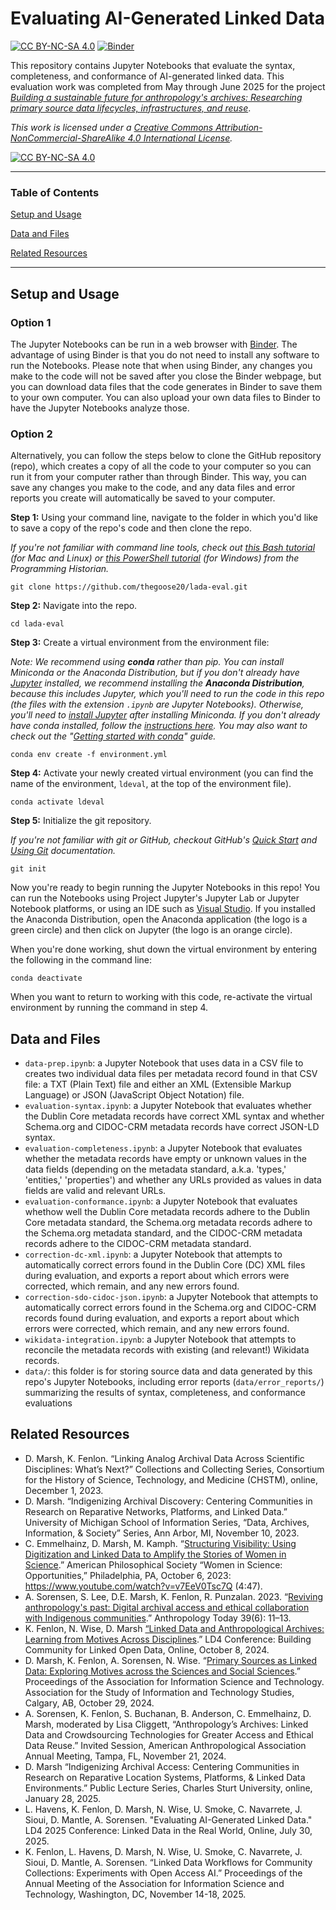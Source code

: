 # Evaluating AI-Generated Linked Data

[![CC BY-NC-SA 4.0][cc-by-nc-sa-shield]][cc-by-nc-sa] [![Binder](https://mybinder.org/badge_logo.svg)](https://mybinder.org/v2/git/https%3A%2F%2Fgithub.com%2Fthegoose20%2Flada-eval/main)

This repository contains Jupyter Notebooks that evaluate the syntax, completeness, and conformance of AI-generated linked data.  This evaluation work was completed from May through June 2025 for the project *[Building a sustainable future for anthropology's archives: Researching primary source data lifecycles, infrastructures, and reuse](https://ischool.umd.edu/projects/building-a-sustainable-future-for-anthropologys-archives-researching-primary-source-data-lifecycles-infrastructures-and-reuse/)*.

*This work is licensed under a [Creative Commons Attribution-NonCommercial-ShareAlike 4.0 International License][cc-by-nc-sa].*

[![CC BY-NC-SA 4.0][cc-by-nc-sa-image]][cc-by-nc-sa]

[cc-by-nc-sa]: http://creativecommons.org/licenses/by-nc-sa/4.0/
[cc-by-nc-sa-image]: https://licensebuttons.net/l/by-nc-sa/4.0/88x31.png
[cc-by-nc-sa-shield]: https://img.shields.io/badge/License-CC%20BY--NC--SA%204.0-lightgrey.svg

***
### Table of Contents

[Setup and Usage](#setup-and-usage)

[Data and Files](#data-and-files)

[Related Resources](#related-resources)

***

## Setup and Usage

### Option 1

The Jupyter Notebooks can be run in a web browser with [Binder](https://mybinder.org/v2/git/https%3A%2F%2Fgithub.com%2Fthegoose20%2Flada-eval/main).  The advantage of using Binder is that you do not need to install any software to run the Notebooks.  Please note that when using Binder, any changes you make to the code will not be saved after you close the Binder webpage, but you can download data files that the code generates in Binder to save them to your own computer.  You can also upload your own data files to Binder to have the Jupyter Notebooks analyze those.

### Option 2
Alternatively, you can follow the steps below to clone the GitHub repository (repo), which creates a copy of all the code to your computer so you can run it from your computer rather than through Binder.  This way, you can save any changes you make to the code, and any data files and error reports you create will automatically be saved to your computer.

**Step 1:** Using your command line, navigate to the folder in which you'd like to save a copy of the repo's code and then clone the repo.

*If you're not familiar with command line tools, check out [this Bash tutorial](https://programminghistorian.org/en/lessons/intro-to-bash) (for Mac and Linux) or [this PowerShell tutorial](https://programminghistorian.org/en/lessons/intro-to-powershell) (for Windows) from the Programming Historian.*

```
git clone https://github.com/thegoose20/lada-eval.git
```

**Step 2:** Navigate into the repo.

```
cd lada-eval
```

**Step 3:** Create a virtual environment from the environment file:

*Note: We recommend using **conda** rather than pip.  You can install Miniconda or the Anaconda Distribution, but if you don't already have [Jupyter](https://jupyter.org/) installed, we recommend installing the **Anaconda Distribution**, because this includes Jupyter, which you'll need to run the code in this repo (the files with the extension `.ipynb` are Jupyter Notebooks).  Otherwise, you'll need to [install Jupyter](https://anaconda.org/anaconda/jupyter) after installing Miniconda.  If you don't already have conda installed, follow the [instructions here](https://docs.conda.io/projects/conda/en/latest/user-guide/install/index.html).  You may also want to check out the "[Getting started with conda](https://docs.conda.io/projects/conda/en/stable/user-guide/getting-started.html)" guide.*

```
conda env create -f environment.yml
```

**Step 4:** Activate your newly created virtual environment (you can find the name of the environment, `ldeval`, at the top of the environment file).
```
conda activate ldeval
```

**Step 5:** Initialize the git repository.  

*If you're not familiar with git or GitHub, checkout GitHub's [Quick Start](https://docs.github.com/en/get-started/start-your-journey) and [Using Git](https://docs.github.com/en/get-started/using-git) documentation.*
```
git init
```

Now you're ready to begin running the Jupyter Notebooks in this repo!  You can run the Notebooks using Project Jupyter's Jupyter Lab or Jupyter Notebook platforms, or using an IDE such as [Visual Studio](https://code.visualstudio.com/docs/datascience/jupyter-notebooks).  If you installed the Anaconda Distribution, open the Anaconda application (the logo is a green circle) and then click on Jupyter (the logo is an orange circle).  

When you're done working, shut down the virtual environment by entering the following in the command line:
```
conda deactivate
```

When you want to return to working with this code, re-activate the virtual environment by running the command in step 4.


## Data and Files
* `data-prep.ipynb`: a Jupyter Notebook that uses data in a CSV file to creates two individual data files per metadata record found in that CSV file: a TXT (Plain Text) file and either an XML (Extensible Markup Language) or JSON (JavaScript Object Notation) file.
* `evaluation-syntax.ipynb`: a Jupyter Notebook that evaluates whether the Dublin Core metadata records have correct XML syntax and whether Schema.org and CIDOC-CRM metadata records have correct JSON-LD syntax.
* `evaluation-completeness.ipynb`: a Jupyter Notebook that evaluates whether the metadata records have empty or unknown values in the data fields (depending on the metadata standard, a.k.a. 'types,' 'entities,' 'properties') and whether any URLs provided as values in data fields are valid and relevant URLs.
* `evaluation-conformance.ipynb`: a Jupyter Notebook that evaluates whethow well the Dublin Core metadata records adhere to the Dublin Core metadata standard, the Schema.org metadata records adhere to the Schema.org metadata standard, and the CIDOC-CRM metadata records adhere to the CIDOC-CRM metadata standard.
* `correction-dc-xml.ipynb`: a Jupyter Notebook that attempts to automatically correct errors found in the Dublin Core (DC) XML files during evaluation, and exports a report about which errors were corrected, which remain, and any new errors found.
* `correction-sdo-cidoc-json.ipynb`: a Jupyter Notebook that attempts to automatically correct errors found in the Schema.org and CIDOC-CRM records found during evaluation, and exports a report about which errors were corrected, which remain, and any new errors found.
* `wikidata-integration.ipynb`: a Jupyter Notebook that attempts to reconcile the metadata records with existing (and relevant!) Wikidata records.
* `data/`: this folder is for storing source data and data generated by this repo's Jupyter Notebooks, including error reports (`data/error_reports/`) summarizing the results of syntax, completeness, and conformance evaluations

## Related Resources
* D. Marsh, K. Fenlon. “Linking Analog Archival Data Across Scientific Disciplines: What’s Next?” Collections and Collecting Series, Consortium for the History of Science, Technology, and Medicine (CHSTM), online, December 1, 2023.
* D. Marsh. “Indigenizing Archival Discovery: Centering Communities in Research on Reparative Networks, Platforms, and Linked Data.” University of Michigan School of Information Series, “Data, Archives, Information, & Society” Series, Ann Arbor, MI, November 10, 2023.
* C. Emmelhainz, D. Marsh, M. Kamph. “[Structuring Visibility: Using Digitization and Linked Data to Amplify the Stories of Women in Science](https://www.youtube.com/watch?v=v7EeV0Tsc7Q).” American Philosophical Society “Women in Science: Opportunities,” Philadelphia, PA, October 6, 2023: https://www.youtube.com/watch?v=v7EeV0Tsc7Q (4:47).
* A. Sorensen, S. Lee, D.E. Marsh, K. Fenlon, R. Punzalan. 2023. “[Reviving anthropology's past: Digital archival access and ethical collaboration with Indigenous communities](https://rai.onlinelibrary.wiley.com/doi/10.1111/1467-8322.12847).” Anthropology Today 39(6): 11­–13.
* K. Fenlon, N. Wise, D. Marsh [“Linked Data and Anthropological Archives: Learning from Motives Across Disciplines](https://2024ld4.sched.com/event/1lCID/linked-data-and-anthropological-archives-learning-from-motives-across-disciplines).” LD4 Conference: Building Community for Linked Open Data, Online, October 8, 2024.
* D. Marsh, K. Fenlon, A. Sorensen, N. Wise. “[Primary Sources as Linked Data: Exploring Motives across the Sciences and Social Sciences](https://doi.org/10.1002/pra2.1023).” Proceedings of the Association for Information Science and Technology. Association for the Study of Information and Technology Studies, Calgary, AB, October 29, 2024.
* A. Sorensen, K. Fenlon, S. Buchanan, B. Anderson, C. Emmelhainz, D. Marsh, moderated by Lisa Cliggett, “Anthropology’s Archives: Linked Data and Crowdsourcing Technologies for Greater Access and Ethical Data Reuse.” Invited Session, American Anthropological Association Annual Meeting, Tampa, FL, November 21, 2024.
* D. Marsh “Indigenizing Archival Access: Centering Communities in Research on Reparative Location Systems, Platforms, & Linked Data Environments.” Public Lecture Series, Charles Sturt University, online, January 28, 2025.
* L. Havens, K. Fenlon, D. Marsh, N. Wise, U. Smoke, C. Navarrete, J. Sioui, D. Mantle, A. Sorensen. "Evaluating AI-Generated Linked Data."  LD4 2025 Conference: Linked Data in the Real World, Online, July 30, 2025.
* K. Fenlon, L. Havens, D. Marsh, N. Wise, U. Smoke, C. Navarrete, J. Sioui, D. Mantle, A. Sorensen. “Linked Data Workflows for Community Collections: Experiments with Open Access AI.” Proceedings of the Annual Meeting of the Association for Information Science and Technology, Washington, DC, November 14-18, 2025.
